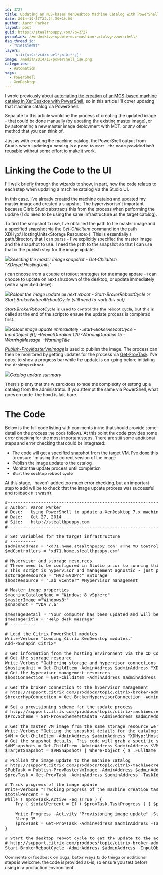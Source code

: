 ```yaml
---
id: 3727
title: Updating an MCS-based XenDesktop Machine Catalog with PowerShell
date: 2014-10-27T23:34:50+10:00
author: Aaron Parker
layout: post
guid: https://stealthpuppy.com/?p=3727
permalink: /xendesktop-update-mcs-machine-catalog-powershell/
dsq_thread_id:
  - "3161316057"
layers:
  - 'a:1:{s:9:"video-url";s:0:"";}'
image: /media/2014/10/powershell_ise.png
categories:
  - Automation
tags:
  - PowerShell
  - XenDesktop
---
```

I wrote previously about [automating the creation of an MCS-based machine catalog in XenDesktop with PowerShell]({{site.baseurl}}/xendesktop-mcs-machine-catalog-powershell/), so in this article I'll cover updating that machine catalog via PowerShell.

Separate to this article would be the process of creating the updated image - that could be done manually (by updating the existing master image), or by [automating a new master image deployment with MDT]({{site.baseurl}}/briforum-2014-hands-off-my-gold-image-the-slides/), or any other method that you can think of.

Just as with creating the machine catalog, the PowerShell output from Studio when updating a catalog is a place to start - the code provided isn't reusable without some effort to make it work.

# Linking the Code to the UI

I'll walk briefly through the wizards to show, in part, how the code relates to each step when updating a machine catalog via the Studio UI.

In this case, I've already created the machine catalog and updated my master image and created a snapshot. The hypervisor isn't important because Citrix Studio abstracts this from the process when performing the update (I do need to be using the same infrastructure as the target catalog).

To find the snapshot to use, I’ve obtained the path to the master image and a specified snapshot via the _Get-ChildItem_ command (on the path XDHyp:\HostingUnits\<Storage Resource>). This is essentially a path/directory that I can parse - I've explicitly specified the master image and the snapshot to use. I need the path to the snapshot so that I can use that in the publish step for the image update.

![]({{site.baseurl}}/media/2014/10/01-Master-Image.png)*Selecting the master image snapshot - Get-ChildItem "XDHyp:\HostingUnits\"*

I can choose from a couple of rollout strategies for the image update - I can choose to update on next shutdown of the desktop, or update immediately (with a specified delay).

![]({{site.baseurl}}/media/2014/10/02-Rollout-01.png)*Rollout the image update on next reboot - Start-BrokerRebootCycle or Start-BrokerNaturalRebootCycle (still need to work this out)*

_[Start-BrokerRebootCycle](http://support.citrix.com/proddocs/topic/citrix-broker-admin-v2-xd75/start-brokerrebootcycle-xd75.html)_ is used to control the the reboot cycle, but this is called at the end of the script to ensure the update process is completed first.

![]({{site.baseurl}}/media/2014/10/02-Rollout-02.png)*Rollout image update immediately - Start-BrokerRebootCycle -InputObject @(<Machine Catalog Name>) -RebootDuration 120 -WarningDuration 15 -WarningMessage <message> -WarningTitle <message>*

<p class="p1">
  <a href="http://support.citrix.com/proddocs/topic/citrix-machinecreation-admin-v2-xd75/publish-provmastervmimage-xd75.html"><em>Publish-ProvMasterVmImage</em></a> is used to publish the image. The process can then be monitored by getting updates for the process via <a href="http://support.citrix.com/proddocs/topic/citrix-machinecreation-admin-v2-xd75/get-provtask-xd75.html">Get-ProvTask</a>. I've opted to show a progress bar while the update is on-going before initiating the desktop reboot.
</p>

![]({{site.baseurl}}/media/2014/10/04-Summary.png)*Catalog update summary*

There’s plenty that the wizard does to hide the complexity of setting up a catalog from the administrator. If you attempt the same via PowerShell, what goes on under the hood is laid bare.

# The Code

Below is the full code listing with comments inline that should provide some detail on the process the code follows. At this point the code provides some error checking for the most important steps. There are still some additional steps and error checking that could be integrated:

  * The code will get a specified snapshot from the target VM. I've done this to ensure I'm using the correct version of the image
  * Publish the image update to the catalog
  * Monitor the update process until completion
  * Start the desktop reboot cycle

At this stage, I haven't added too much error checking, but an important step to add will be to check that the image update process was successful and rollback if it wasn't.

<pre class="lang:ps decode:true " title="PowerShell code to update and MCS-based Machine Catalog">#---------------------------------------------------------------------------
# Author: Aaron Parker
# Desc:   Using PowerShell to update a XenDesktop 7.x machine catalog 
# Date:   Oct 27, 2014
# Site:   http://stealthpuppy.com
#---------------------------------------------------------------------------

# Set variables for the target infrastructure
# ----------
$adminAddress = 'xd71.home.stealthpuppy.com' #The XD Controller we're going to execute against
$xdControllers = 'xd71.home.stealthpuppy.com'

# Hypervisor and storage resources
# These need to be configured in Studio prior to running this script
# This script is hypervisor and management agnostic - just point to the right infrastructure
$storageResource = "HV2-EVOPro" #Storage
$hostResource = "Lab vCenter" #Hypervisor management

# Master image properties
$machineCatalogName = "Windows 8 vSphere"
$masterImage ="Windows8*"
$snapshot = "VDA 7.6"

$messageDetail = "Your computer has been updated and will be automatically restarted in 15 minutes."
$messageTitle = "Help desk message"
# ----------

# Load the Citrix PowerShell modules
Write-Verbose "Loading Citrix XenDesktop modules."
Add-PSSnapin Citrix*

# Get information from the hosting environment via the XD Controller
# Get the storage resource
Write-Verbose "Gathering storage and hypervisor connections from the XenDesktop infrastructure."
$hostingUnit = Get-ChildItem -AdminAddress $adminAddress "XDHyp:\HostingUnits" | Where-Object { $_.PSChildName -like $storageResource } | Select-Object PSChildName, PsPath
# Get the hypervisor management resources
$hostConnection = Get-ChildItem -AdminAddress $adminAddress "XDHyp:\Connections" | Where-Object { $_.PSChildName -like $hostResource }

# Get the broker connection to the hypervisor management
# http://support.citrix.com/proddocs/topic/citrix-broker-admin-v2-xd75/get-brokerhypervisorconnection-xd75.html
$brokerHypConnection = Get-BrokerHypervisorConnection -AdminAddress $adminAddress -HypHypervisorConnectionUid $hostConnection.HypervisorConnectionUid

# Set a provisioning scheme for the update process
# http://support.citrix.com/proddocs/topic/citrix-machinecreation-admin-v2-xd75/set-provschememetadata-xd75.html
$ProvScheme = Set-ProvSchemeMetadata -AdminAddress $adminAddress -Name 'ImageManagementPrep_DoImagePreparation' -ProvisioningSchemeName $machineCatalogName -Value 'True'

# Get the master VM image from the same storage resource we're going to deploy to. Could pull this from another storage resource available to the host
Write-Verbose "Getting the snapshot details for the catalog: $machineCatalogName"
$VM = Get-ChildItem -AdminAddress $adminAddress "XDHyp:\HostingUnits\$storageResource" | Where-Object { $_.ObjectType -eq "VM" -and $_.PSChildName -like $masterImage }
# Get the snapshot details. This code will grab a specific snapshot, although you could grab the last in the list assuming it's the latest.
$VMSnapshots = Get-ChildItem -AdminAddress $adminAddress $VM.FullPath -Recurse -Include *.snapshot
$TargetSnapshot = $VMSnapshots | Where-Object { $_.FullName -eq "$snapshot.snapshot" }

# Publish the image update to the machine catalog
# http://support.citrix.com/proddocs/topic/citrix-machinecreation-admin-v2-xd75/publish-provmastervmimage-xd75.html
$PubTask = Publish-ProvMasterVmImage -AdminAddress $adminAddress -MasterImageVM $TargetSnapshot.FullPath -ProvisioningSchemeName $machineCatalogName -RunAsynchronously
$provTask = Get-ProvTask -AdminAddress $adminAddress -TaskId $PubTask

# Track progress of the image update
Write-Verbose "Tracking progress of the machine creation task."
$totalPercent = 0
While ( $provTask.Active -eq $True ) {
    Try { $totalPercent = If ( $provTask.TaskProgress ) { $provTask.TaskProgress } Else {0} } Catch { }

    Write-Progress -Activity "Provisioning image update" -Status "$totalPercent% Complete:" -percentcomplete $totalPercent
    Sleep 15
    $provTask = Get-ProvTask -AdminAddress $adminAddress -TaskId $PubTask
}

# Start the desktop reboot cycle to get the update to the actual desktops
# http://support.citrix.com/proddocs/topic/citrix-broker-admin-v2-xd75/start-brokerrebootcycle-xd75.html
Start-BrokerRebootCycle -AdminAddress $adminAddress -InputObject @($machineCatalogName) -RebootDuration 60 -WarningDuration 15 -WarningMessage $messageDetail -WarningTitle $messageTitle</pre>

Comments or feedback on bugs, better ways to do things or additional steps is welcome. the code is provided as-is, so ensure you test before using in a production environment.